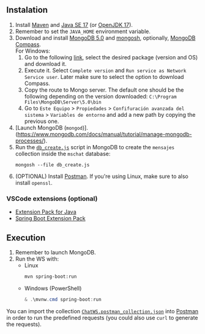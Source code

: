 ## Instalation
1. Install [Maven](https://maven.apache.org/install.html) and [Java SE 17](https://www.oracle.com/java/technologies/javase/jdk17-archive-downloads.html) (or [OpenJDK 17](https://openjdk.org/projects/jdk/17/)).
2. Remember to set the `JAVA_HOME` environment variable.
3. Download and install [MongoDB 5.0](https://www.mongodb.com/) and [mongosh](https://www.mongodb.com/docs/mongodb-shell/install/), optionally, [MongoDB Compass](https://www.mongodb.com/products/tools/compass).  
   For Windows:
    1. Go to the following [link](https://www.mongodb.com/try/download/community), select the desired package (version and OS) and download it.
    2. Execute it. Select `Complete version` and `Run service as Network Service user`. Later make sure to select the option to download Compass.
    3. Copy the route to Mongo server. The default one should be the following depending on the version downloaded: `C:\Program Files\MongoDB\Server\5.0\bin`
    4. Go to `Este Equipo` > `Propiedades` > `Confifuración avanzada del sistema` > `Variables de entorno` and add a new path by copying the previous one.
4. [Launch MongoDB (`mongod`)].(https://www.mongodb.com/docs/manual/tutorial/manage-mongodb-processes/).
5. Run the [`db_create.js`](db_create.js) script in MongoDB to create the `mensajes` collection inside the `mschat` database:
    ```
    mongosh --file db_create.js
    ```
6. (OPTIONAL) Install [Postman](https://www.postman.com/downloads/). If you're using Linux, make sure to also install `openssl`.


### VSCode extensions (optional)
- [Extension Pack for Java](https://marketplace.visualstudio.com/items?itemName=vscjava.vscode-java-pack)
- [Spring Boot Extension Pack](https://marketplace.visualstudio.com/items?itemName=vmware.vscode-boot-dev-pack)



## Execution
1. Remember to launch MongoDB.
2. Run the WS with:
    - Linux
        ```bash
        mvn spring-boot:run
        ```
    - Windows (PowerShell)
        ```powershell
        & .\mvnw.cmd spring-boot:run
        ```

You can import the collection [`ChatWS.postman_collection.json`](ChatWS.postman_collection.json) into [Postman](https://www.postman.com) in order to run the predefined requests (you could also use `curl` to generate the requests).
